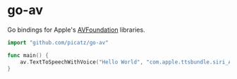# go-av
 
Go bindings for Apple's [AVFoundation](https://developer.apple.com/documentation/avfoundation) libraries.

```go
import "github.com/picatz/go-av"

func main() {
    av.TextToSpeechWithVoice("Hello World", "com.apple.ttsbundle.siri_Arthur_en-GB_premium")
}
```